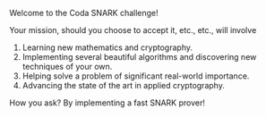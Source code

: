 Welcome to the Coda SNARK challenge!

Your mission, should you choose to accept it, etc., etc., will involve

1. Learning new mathematics and cryptography.
2. Implementing several beautiful algorithms and discovering new techniques of your own.
3. Helping solve a problem of significant real-world importance.
4. Advancing the state of the art in applied cryptography.

How you ask? By implementing a fast SNARK prover!
